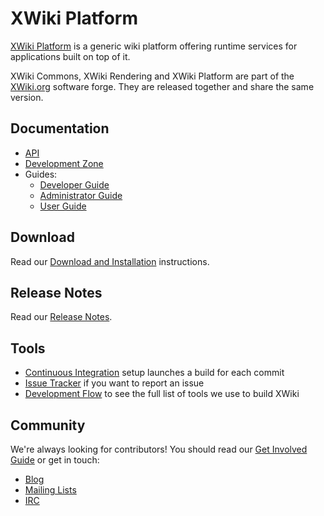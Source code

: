 # XWiki Platform

[XWiki Platform](http://www.xwiki.org/xwiki/bin/view/Documentation/) is a generic wiki platform offering runtime services for applications built on top of it.

XWiki Commons, XWiki Rendering and XWiki Platform are part of the [XWiki.org](http://www.xwiki.org/) software forge. They are released together and share the same version.

## Documentation
* [API](http://www.xwiki.org/xwiki/bin/view/Documentation/DevGuide/API/)
* [Development Zone](http://dev.xwiki.org/xwiki/bin/view/Community/)
* Guides:
  * [Developer Guide](http://www.xwiki.org/xwiki/bin/view/Documentation/DevGuide/)
  * [Administrator Guide](http://www.xwiki.org/xwiki/bin/view/Documentation/AdminGuide/)
  * [User Guide](http://www.xwiki.org/xwiki/bin/view/Documentation/UserGuide/GettingStarted/)

## Download
Read our [Download and Installation](http://www.xwiki.org/xwiki/bin/view/Download/) instructions.

## Release Notes
Read our [Release Notes](http://www.xwiki.org/xwiki/bin/view/ReleaseNotes/).

## Tools
* [Continuous Integration](http://ci.xwiki.org/) setup launches a build for each commit
* [Issue Tracker](http://jira.xwiki.org/browse/XWIKI) if you want to report an issue
* [Development Flow](http://dev.xwiki.org/xwiki/bin/view/Community/DevelopmentPractices#HGeneralDevelopmentFlow) to see the full list of tools we use to build XWiki

## Community
We're always looking for contributors!
You should read our [Get Involved Guide](http://dev.xwiki.org/xwiki/bin/view/Community/Contributing) or get in touch:
* [Blog](http://www.xwiki.org/xwiki/bin/view/Blog/)
* [Mailing Lists](http://dev.xwiki.org/xwiki/bin/view/Community/MailingLists)
* [IRC](http://dev.xwiki.org/xwiki/bin/view/Community/IRC)
